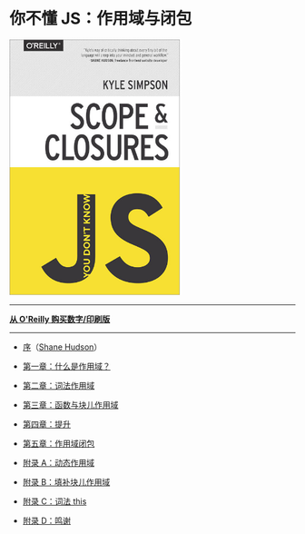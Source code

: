 # 你不懂 JS：作用域与闭包

<img src="./scope-closures-cover.jpg" width="300">

---

**[从 O'Reilly 购买数字/印刷版](http://shop.oreilly.com/product/0636920026327.do)**

---


- [序](https://shanehudson.net/2014/06/03/foreword-dont-know-js/)（[Shane Hudson](https://github.com/shanehudson)）

- [第一章：什么是作用域？](scope-closures-ch1.md)
- [第二章：词法作用域](scope-closures-ch2.md)
- [第三章：函数与块儿作用域](scope-closures-ch3.md)
- [第四章：提升](scope-closures-ch4.md)
- [第五章：作用域闭包](scope-closures-ch5.md)
- [附录 A：动态作用域](scope-closures-apA.md)
- [附录 B：填补块儿作用域](scope-closures-apB.md)
- [附录 C：词法 this](scope-closures-apC.md)
- [附录 D：鸣谢](scope-closures-apD.md)
